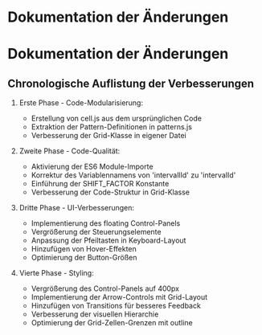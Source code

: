 # Dokumentation der Änderungen

# Dokumentation der Änderungen

## Chronologische Auflistung der Verbesserungen

1. Erste Phase - Code-Modularisierung:

   - Erstellung von cell.js aus dem ursprünglichen Code
   - Extraktion der Pattern-Definitionen in patterns.js
   - Verbesserung der Grid-Klasse in eigener Datei

2. Zweite Phase - Code-Qualität:

   - Aktivierung der ES6 Module-Importe
   - Korrektur des Variablennamens von 'intervallId' zu 'intervalId'
   - Einführung der SHIFT_FACTOR Konstante
   - Verbesserung der Code-Struktur in Grid-Klasse

3. Dritte Phase - UI-Verbesserungen:

   - Implementierung des floating Control-Panels
   - Vergrößerung der Steuerungselemente
   - Anpassung der Pfeiltasten in Keyboard-Layout
   - Hinzufügen von Hover-Effekten
   - Optimierung der Button-Größen

4. Vierte Phase - Styling:
   - Vergrößerung des Control-Panels auf 400px
   - Implementierung der Arrow-Controls mit Grid-Layout
   - Hinzufügen von Transitions für besseres Feedback
   - Verbesserung der visuellen Hierarchie
   - Optimierung der Grid-Zellen-Grenzen mit outline
